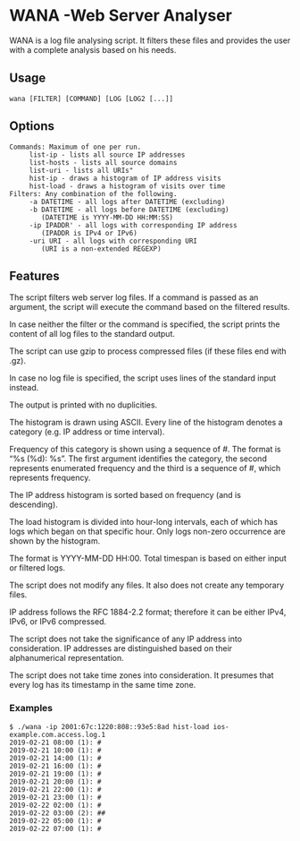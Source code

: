 # WANA -Web Server Analyser

WANA is a log file analysing script. It filters these files and provides the user with a complete analysis based on his needs.

## Usage

```
wana [FILTER] [COMMAND] [LOG [LOG2 [...]] 
```

## Options

```
Commands: Maximum of one per run.
     list-ip - lists all source IP addresses
     list-hosts - lists all source domains
     list-uri - lists all URIs"
     hist-ip - draws a histogram of IP address visits
     hist-load - draws a histogram of visits over time
Filters: Any combination of the following.
     -a DATETIME - all logs after DATETIME (excluding)
     -b DATETIME - all logs before DATETIME (excluding)
        (DATETIME is YYYY-MM-DD HH:MM:SS)
     -ip IPADDR' - all logs with corresponding IP address
        (IPADDR is IPv4 or IPv6)
     -uri URI - all logs with corresponding URI
        (URI is a non-extended REGEXP)
```

## Features

The script filters web server log files. If a command is passed as an argument, the script will execute the command based on the filtered results.

In case neither the filter or the command is specified, the script prints the content of all log files to the standard output.

The script can use gzip to process compressed files (if these files end with .gz).

In case no log file is specified, the script uses lines of the standard input instead.

The output is printed with no duplicities.

The histogram is drawn using ASCII. Every line of the histogram denotes a category (e.g. IP address or time interval). 

Frequency of this category is shown using a sequence of #. The format is “%s (%d): %s”. The first argument identifies the category, the second represents enumerated frequency and the third is a sequence of #, which represents frequency.

The IP address histogram is sorted based on frequency (and is descending).

The load histogram is divided into hour-long intervals, each of which has logs which began on that specific hour. Only logs non-zero occurrence are shown by the histogram.

The format is YYYY-MM-DD HH:00. Total timespan is based on either input or filtered logs.

The script does not modify any files. It also does not create any temporary files.

IP address follows the RFC 1884-2.2 format; therefore it can be either IPv4, IPv6, or IPv6 compressed.

The script does not take the significance of any IP address into consideration. IP addresses are distinguished based on their alphanumerical representation.

The script does not take time zones into consideration. It presumes that every log has its timestamp in the same time zone.

### Examples

```
$ ./wana -ip 2001:67c:1220:808::93e5:8ad hist-load ios-example.com.access.log.1 
2019-02-21 08:00 (1): # 
2019-02-21 10:00 (1): # 
2019-02-21 14:00 (1): # 
2019-02-21 16:00 (1): # 
2019-02-21 19:00 (1): # 
2019-02-21 20:00 (1): # 
2019-02-21 22:00 (1): # 
2019-02-21 23:00 (1): # 
2019-02-22 02:00 (1): # 
2019-02-22 03:00 (2): ## 
2019-02-22 05:00 (1): # 
2019-02-22 07:00 (1): #
```
